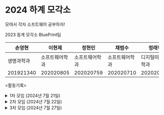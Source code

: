 # 2024 하계 모각소
모여서 각자 소프트웨어 공부하자!

2023 동계 모각소 BluePrint팀 

|손영현|이현제|정현민|채범수|정래혁|
|---|---|---|---|---|
|생명과학과|소프트웨어학과|소프트웨어학과|소프트웨어학과|디지털미디어학과|
|201921340|202020805|202020759|202020710|202020102|

<활동기록>

<details>
  <summary>1차 모임 (2024년 7월 21일) </summary>
  <img width="1437" alt="스크린샷 2024-07-21 오후 10 41 35" src="https://github.com/user-attachments/assets/1d55c7e9-b005-4bd5-9e4d-e69c4b5d5b7d">
  <br>
  이현제 - 공부내용 및 모각소 소감 : https://velog.io/@guswp320/JAVAclass-%EC%9D%B8%EC%8A%A4%ED%84%B4%EC%8A%A4%EC%9D%98-%EB%A9%94%EB%AA%A8%EB%A6%AC-%ED%95%A0%EB%8B%B9
  <br>
  손영현 - 공부내용 및 모각소 소감 : https://development-diary-0h.tistory.com/24
  <br>
  채범수 - 공부내용 및 모각소 소감 : 
  <br>
</details>

<details>
  <summary>2차 모임 (2024년 7월 22일) </summary>
  <img width="1436" alt="스크린샷 2024-07-22 오후 9 21 23" src="https://github.com/user-attachments/assets/5236c904-6213-4d9d-ad24-c937ea897e40">
  <br>
  이현제 - 공부내용 및 모각소 소감 : https://velog.io/@guswp320/%EC%9A%B4%EC%98%81%EC%B2%B4%EC%A0%9C-address-spaces
  <br>
  손영현 - 공부내용 및 모각소 소감 : https://development-diary-0h.tistory.com/25
  <br>
  채범수 - 공부내용 및 모각소 소감 :
  <br>
</details>

<details>
  <summary>3차 모임 (2024년 7월 27일) </summary>
  <img width="1438" alt="스크린샷 2024-07-27 오후 9 03 54" src="https://github.com/user-attachments/assets/f319fa9b-ab17-4271-b617-15e6711ec9a1">
  <br>
  손영현 - 공부내용 및 모각소 소감 : https://development-diary-0h.tistory.com/26
  <br>
  채범수 - 공부내용 및 모각소 소감 :
  <br>
</details>

